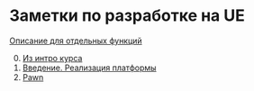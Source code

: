 # Заметки по разработке на UE

[Описание для отдельных функций](Functions.md)

0. [Из интро курса](Intro/Intro.md)
1. [Введение. Реализация платформы](IntroMainCourse/IntroMainCourse.md)
2. [Pawn](Pawn/Pawn.md)
